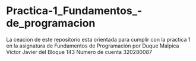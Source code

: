 # Practica-1_Fundamentos_-de_programacion
La ceacion de este repositorio esta orientada para cumplir con la practica 1 en la asignatura de Fundamentos de Programación por Duque Malpica Víctor Javier del Bloque 143 Numero de cuenta 320280087
